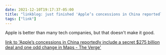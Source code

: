 ```yaml
---
date: 2021-12-10T19:17:37-05:00
title: "linkblog: just finished 'Apple’s concessions in China reportedly include a secret $275 billion deal and one odd change in Maps - The Verge'"
tags: ["link"]
---
```

Apple is better than many tech companies, but that doesn't make it good.
 
[link to 'Apple’s concessions in China reportedly include a secret $275 billion deal and one odd change in Maps - The Verge'](https://www.theverge.com/2021/12/10/22826695/apple-china-mou-275-billion-tim-cook-icloud)
